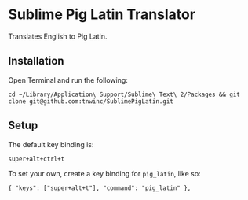 # Sublime Pig Latin Translator

Translates English to Pig Latin.

## Installation

Open Terminal and run the following:

    cd ~/Library/Application\ Support/Sublime\ Text\ 2/Packages && git clone git@github.com:tnwinc/SublimePigLatin.git

## Setup

The default key binding is:

    super+alt+ctrl+t

To set your own, create a key binding for `pig_latin`, like so:

    { "keys": ["super+alt+t"], "command": "pig_latin" },
